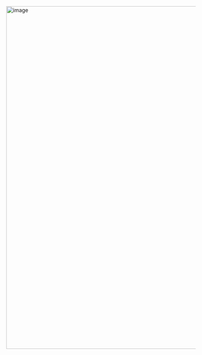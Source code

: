 <img width="913" alt="image" src="https://github.com/user-attachments/assets/514b3d64-32d0-466b-8366-94289e1ee4a4">
